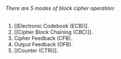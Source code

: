 ###### There are 5 modes of block cipher operation:
1. [[Electronic Codebook (ECB)]].
2. [[Cipher Block Chaining (CBC)]].
3. Cipher Feedback (CFB).
4. Output Feedback (OFB).
5. [[Counter (CTR)]].